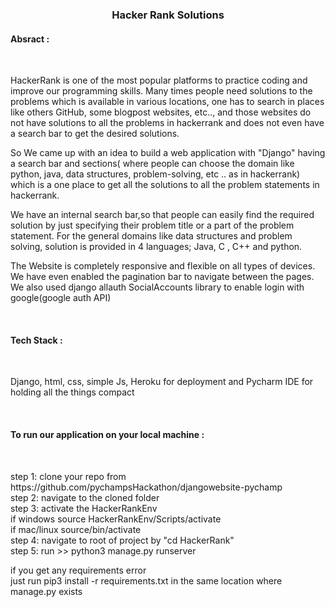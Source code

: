 <h3 align="center">Hacker Rank Solutions</h3>

<h4>Absract : </h4>
</br>
<p> HackerRank is one of the most popular platforms to practice coding and improve our programming skills.
Many times people need solutions to the problems which is available in various locations, one has to search in places like others GitHub, some blogpost websites, etc.., and those websites do not have solutions to all the problems in hackerrank and does not even have a search bar to get the desired solutions.

So We came up with an idea to build a web application with "Django" having a search bar and sections( where people can choose the domain like python, java, data structures, problem-solving, etc .. as in hackerrank) which is a one place to get all the solutions to all the problem statements in hackerrank.

We have an internal search bar,so that people can easily find the required solution by just specifying their problem title or a part of the problem statement. For the general domains like data structures and problem solving, solution is provided in 4 languages;  Java, C , C++ and python.

The Website is completely responsive and flexible on all types of devices.
We have even enabled the pagination bar to navigate between the pages.
We also used django allauth SocialAccounts library to enable login with google(google auth API)
</p>

</br>
<h4>Tech Stack : </h4>
</br>
<p>Django, html, css, simple Js, Heroku for deployment and Pycharm IDE for holding all the things compact</p>

</br>
<h4>To run our application on your local machine :</h4>
</br>
<p>
step 1: clone your repo from https://github.com/pychampsHackathon/djangowebsite-pychamp
  </br>
step 2: navigate to the cloned folder
</br>
step 3: activate the HackerRankEnv 
</br>
             if windows source HackerRankEnv/Scripts/activate
             </br>
             if mac/linux  source/bin/activate
             </br>
step 4: navigate to root of project by  "cd HackerRank"
</br>
step 5: run >> python3 manage.py runserver
</br>

if you get any requirements error
</br>
just run pip3 install -r requirements.txt in the same location where manage.py exists </p>
</br>

